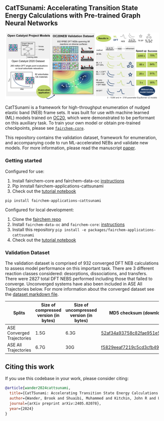 ## CatTSunami: Accelerating Transition State Energy Calculations with Pre-trained Graph Neural Networks

![summary](https://github.com/FAIR-Chem/fairchem/blob/main/src/fairchem/applications/cattsunami/summary_fig.png)

CatTSunami is a framework for high-throughput enumeration of nudged elastic band (NEB) frame sets. It was built for use with machine learned (ML) models trained on [OC20](https://arxiv.org/abs/2010.09990), which were demonstrated to be performant on this auxiliary task. To train your own model or obtain pre-trained checkpoints, please see [`fairchem-core`](https://github.com/FAIR-Chem/fairchem/tree/cattsunami-package/src/fairchem/core).

This repository contains the validation dataset, framework for enumeration, and accompanying code to run ML-accelerated NEBs and validate new models. For more information, please read the manuscript [paper](https://arxiv.org/abs/2405.02078).

### Getting started
Configured for use:
1. Install fairchem-core and fairchem-data-oc [instructions](https://fair-chem.github.io/core/install.html)
2. Pip innstall fairchem-applications-cattsunami 
3. Check out the [tutorial notebook](https://github.com/FAIR-Chem/fairchem/tree/main/src/fairchem/applications/cattsunami/tutorial/workbook.ipynb)
```
pip install fairchem-applications-cattsunami
```

Configured for local development:
1. Clone the [fairchem repo](https://github.com/FAIR-Chem/fairchem/tree/main) 
2. Install `fairchem-data-oc` and `fairchem-core`:  [instructions](https://fair-chem.github.io/core/install.html)
3. Install this repository `pip install -e packages/fairchem-applications-cattsunami`
4. Check out the [tutorial notebook](https://github.com/FAIR-Chem/fairchem/tree/main/src/fairchem/applications/cattsunami/tutorial/workbook.ipynb)


### Validation Dataset
The validation dataset is comprised of 932 converged DFT NEB calculations to assess model performance on this important task. There are 3 different reaction classes considered: desorptions, dissociations, and transfers. There were 2827 total DFT NEBS performed including those that failed to converge. Unconverged systems have also been included in ASE All Trajectories below. For more information about the converged dataset see the [dataset markdown file](https://github.com/FAIR-Chem/fairchem/blob/main/src/fairchem/applications/cattsunami/DATASET.md).

|Splits |Size of compressed version (in bytes)  |Size of uncompressed version (in bytes)    | MD5 checksum (download link)   |
|---    |---    |---    |---    |
|ASE Converged Trajectories   |1.5G  |6.3G   | [52af34a93758c82fae951e52af445089](https://dl.fbaipublicfiles.com/opencatalystproject/data/oc20neb/oc20neb_dft_trajectories_04_23_24.tar.gz)   |
|ASE All Trajectories         |6.7G  |30G    | [f5829eeaf7219c5cd3cfb499b8d951da](https://dl.fbaipublicfiles.com/opencatalystproject/data/oc20neb/all_dft_neb_trajs.tar.gz) |

## Citing this work

If you use this codebase in your work, please consider citing:

```bibtex
@article{wander2024cattsunami,
  title={CatTSunami: Accelerating Transition State Energy Calculations with Pre-trained Graph Neural Networks},
  author={Wander, Brook and Shuaibi, Muhammed and Kitchin, John R and Ulissi, Zachary W and Zitnick, C Lawrence},
  journal={arXiv preprint arXiv:2405.02078},
  year={2024}
}
```
